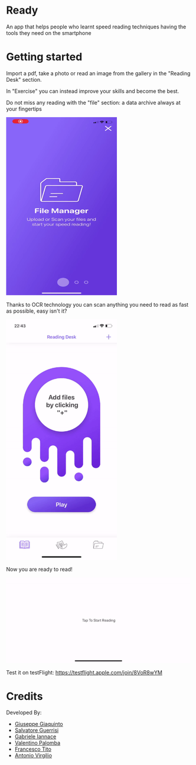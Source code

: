 # Ready
An app that helps people who learnt speed reading techniques having the tools they need on the smartphone

# Getting started
Import a pdf, take a photo or read an image from the gallery in the "Reading Desk" section.

In "Exercise" you can instead improve your skills and become the best.

Do not miss any reading with the "file" section: a data archive always at your fingertips

<img src="src_img/ezgif-4-3ab2589d71dc.gif" width = "300">

Thanks to OCR technology you can scan anything you need to read as fast as possible, easy isn't it?

<img src="src_img/OCR.gif" width = "300">


Now you are ready to read!

<img src="src_img/ready2read.gif" width = "500">

Test it on testFlight: https://testflight.apple.com/join/8VoR8wYM

# Credits
Developed By:

* [Giuseppe Giaquinto](http://www.linkedin.com/in/giuseppe-giaquinto)<br/>
* [Salvatore Guerrisi](https://github.com/sguerrisi)<br/>
* [Gabriele Iannace](https://github.com/gabrieleiannace)<br/>
* [Valentino Palomba](https://github.com/Vheyo)<br/>
* [Francesco Tito](https://github.com/francescotito1997)<br/>
* [Antonio Virgilio](https://www.behance.net/Zeero) <br/>
